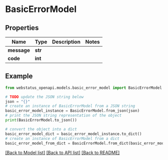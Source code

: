 # BasicErrorModel


## Properties

Name | Type | Description | Notes
------------ | ------------- | ------------- | -------------
**message** | **str** |  | 
**code** | **int** |  | 

## Example

```python
from webstatus_openapi.models.basic_error_model import BasicErrorModel

# TODO update the JSON string below
json = "{}"
# create an instance of BasicErrorModel from a JSON string
basic_error_model_instance = BasicErrorModel.from_json(json)
# print the JSON string representation of the object
print(BasicErrorModel.to_json())

# convert the object into a dict
basic_error_model_dict = basic_error_model_instance.to_dict()
# create an instance of BasicErrorModel from a dict
basic_error_model_from_dict = BasicErrorModel.from_dict(basic_error_model_dict)
```
[[Back to Model list]](../README.md#documentation-for-models) [[Back to API list]](../README.md#documentation-for-api-endpoints) [[Back to README]](../README.md)


